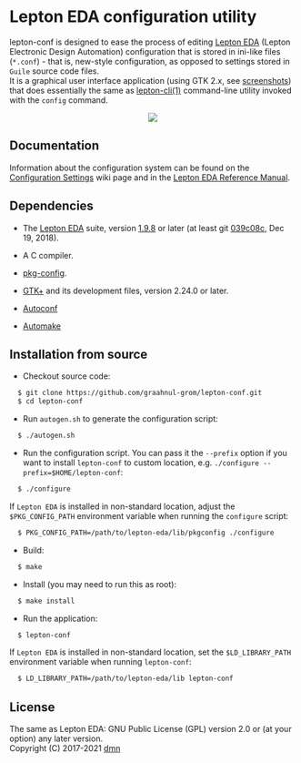 Lepton EDA configuration utility
================================

lepton-conf is designed to ease the process of editing
[Lepton EDA](https://github.com/lepton-eda/lepton-eda)
(Lepton Electronic Design Automation)
configuration that is stored in ini-like files (`*.conf`) - that is,
new-style configuration, as opposed to settings stored in `Guile`
source code files.
<br />
It is a graphical user interface application (using GTK 2.x, see
[screenshots](https://graahnul-grom.github.io/lepton-conf))
that does essentially the same as
[lepton-cli(1)](https://lepton-eda.github.io/man/lepton-cli.html)
command-line utility invoked with the `config` command.
<br />

<p align="center">
<a href="https://graahnul-grom.github.io/lepton-conf/lepton-conf-main-window.png">
  <img src="https://graahnul-grom.github.io/lepton-conf/lepton-conf-main-window.png" />
</a>
</p>

Documentation
------------
Information about the configuration system can be found on the
[Configuration Settings](https://github.com/lepton-eda/lepton-eda/wiki/Configuration-Settings)
wiki page and in the
[Lepton EDA Reference Manual](https://lepton-eda.github.io/lepton-manual.html/index.html).

Dependencies
------------

- The [Lepton EDA](https://github.com/lepton-eda/lepton-eda) suite, version
[1.9.8](https://github.com/lepton-eda/lepton-eda/releases/tag/1.9.8-20190928)
or later (at least git
[039c08c](https://github.com/lepton-eda/lepton-eda/commit/039c08c6fd106a8402cc690206eeae3ac4d1a7e7),
Dec 19, 2018).

- A C compiler.

- [pkg-config](http://pkgconfig.freedesktop.org).

- [GTK+](http://www.gtk.org) and its development files, version 2.24.0 or later.

- [Autoconf](http://www.gnu.org/software/autoconf)

- [Automake](http://www.gnu.org/software/automake)

Installation from source
------------------------

* Checkout source code:

```sh
  $ git clone https://github.com/graahnul-grom/lepton-conf.git
  $ cd lepton-conf
```

* Run `autogen.sh` to generate the configuration script:

```sh
  $ ./autogen.sh
```

* Run the configuration script. You can pass it the `--prefix` option
if you want to install `lepton-conf` to custom location, e.g.
`./configure --prefix=$HOME/lepton-conf`:

```sh
  $ ./configure
```

  If `Lepton EDA` is installed in non-standard location, adjust the `$PKG_CONFIG_PATH`
  environment variable when running the `configure` script:

```sh
  $ PKG_CONFIG_PATH=/path/to/lepton-eda/lib/pkgconfig ./configure
```

* Build:

```sh
  $ make
```

* Install (you may need to run this as root):

```sh
  $ make install
```

* Run the application:

```sh
  $ lepton-conf
```

  If `Lepton EDA` is installed in non-standard location, set the
  `$LD_LIBRARY_PATH` environment variable when running `lepton-conf`:

```sh
  $ LD_LIBRARY_PATH=/path/to/lepton-eda/lib lepton-conf
```

License
-------
The same as Lepton EDA: GNU Public License (GPL) version 2.0
or (at your option) any later version.
<br />
Copyright (C) 2017-2021 [dmn](https://github.com/graahnul-grom)

